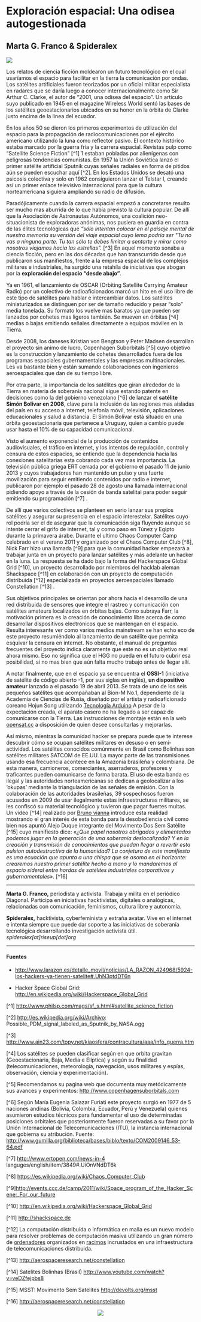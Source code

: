 # Exploración espacial: Una odisea autogestionada
## Marta G. Franco & Spideralex 

![](media/satellites.png)

Los relatos de ciencia ficción moldearon un futuro tecnológico en el cual usaríamos el espacio para facilitar en la tierra la comunicación por ondas. Los satélites artificiales fueron teorizados por un oficial militar especialista en radares que se daría luego a conocer internacionalmente como Sir Arthur C. Clarke, el autor de “2001, una odisea del espacio”. Un artículo suyo publicado en 1945 en el magazine Wireless World sentó las bases de los satélites geoestacionarios ubicados en su honor en la órbita de Clarke justo encima de la linea del ecuador.

En los años 50 se dieron los primeros experimentos de utilización del espacio para la propagación de radiocomunicaciones por el ejército americano utilizando la luna como reflector pasivo. El contexto histórico estaba marcado por la guerra fría y la carrera espacial. Revistas pulp como “Satellite Science Fiction” [^1] 1 estaban pobladas por alienígenas con peligrosas tendencias comunistas. En 1957 la Unión Soviética lanzó el primer satélite artificial Sputnik cuyas señales radiales en forma de pitidos aún se pueden escuchar aquí [^2]. En los Estados Unidos se desató una psicosis colectiva y solo en 1962 consiguieron lanzar el Telstar I, creando así un primer enlace televisivo internacional para que la cultura norteamericana siguiera ampliando su radio de difusión.

Paradójicamente cuando la carrera espacial empezó a concretarse resulto ser mucho mas aburrida de lo que había previsto la cultura popular. De allí que la Asociación de Astronautas Autónomos, una coalición neo-situacionista de exploradoras anónimas, nos pusiera en guardia en contra de las élites tecnológicas que *“sólo intentan colocar en el paisaje mental de nuestra memoria su versión del viaje espacial cuyo lema podría ser "Tu no vas a ninguna parte. Tu tan sólo te debes limitar a sentarte y mirar como nosotros viajamos hacia las estrellas".* [^3] En aquel momento sonaba a ciencia ficción, pero en las dos décadas que han transcurrido desde que publicaron sus manifiestos, frente a la empresa espacial de los complejos militares e industriales, ha surgido una retahíla de iniciativas que abogan por la **exploración del espacio “desde abajo”**.

Ya en 1961, el lanzamiento de OSCAR (Orbiting Satellite Carrying Amateur Radio) por un colectivo de radioaficionados marcó un hito en el uso libre de este tipo de satélites para hablar e intercambiar datos. Los satélites miniaturizados se distinguen por ser de tamaño reducido y pesar “solo” media tonelada. Su formato los vuelve mas baratos ya que pueden ser lanzados por cohetes mas ligeros también. Se mueven en órbitas [^4] medias o bajas emitiendo señales directamente a equipos móviles en la Tierra.

Desde 2008, los daneses Kristian von Bengtson y Peter Madsen desarrollan el proyecto sin animo de lucro, Copenhagen Suborbitals [^5] cuyo objetivo es la construcción y lanzamiento de cohetes desarrollados fuera de los programas espaciales gubernamentales y las empresas multinacionales. Les va bastante bien y están sumando colaboraciones con ingenieros aeroespaciales que dan de su tiempo libre.

Por otra parte, la importancia de los satélites que giran alrededor de la Tierra en materia de soberanía nacional sigue estando patente en decisiones como la del gobierno venezolano [^6] de lanzar el **satélite Simón Bolívar en 2008**, clave para la inclusión de las regiones mas aisladas del país en su acceso a internet, telefonía móvil, televisión, aplicaciones educacionales y salud a distancia. El Simón Bolívar está situado en una órbita geoestacionaria que pertenece a Uruguay, quien a cambio puede usar hasta el 10% de su capacidad comunicacional.

Visto el aumento exponencial de la producción de contenidos audiovisuales, el tráfico en internet, y los intentos de regulación, control y censura de estos espacios, se entiende que la dependencia hacia las conexiones satelitarias esta cobrando cada vez mas importancia. La televisión pública griega ERT cerrada por el gobierno el pasado 11 de junio 2013 y cuyos trabajadores han mantenido un pulso y una fuerte movilización para seguir emitiendo contenidos por radio e internet, publicaron por ejemplo el pasado 28 de agosto una llamada internacional pidiendo apoyo a través de la cesión de banda satelital para poder seguir emitiendo su programación [^7] .

De allí que varios colectivos se planteen en serio lanzar sus propios satélites y asegurar su presencia en el espacio interestelar. Satélites cuyo rol podría ser el de asegurar que la comunicación siga fluyendo aunque se intente cerrar el grifo de internet, tal y como paso en Túnez y Egipto durante la primavera árabe. Durante el ultimo Chaos Computer Camp celebrado en el verano 2011 y organizado por el Chaos Computer Club [^8], Nick Farr hizo una llamada [^9] para que la comunidad hacker empezará a trabajar junta en un proyecto para lanzar satélites y más adelante un hacker en la luna. La respuesta se ha dado bajo la forma del Hackerspace Global Grid [^10], un proyecto desarrollado por miembros del hacklab aleman Shackspace [^11] en colaboración con un proyecto de computación distribuida [^12] especializada en proyectos aeroespaciales llamado Constellation [^13] .

Sus objetivos principales se orientan por ahora hacia el desarrollo de una red distribuida de sensores que integre el rastreo y comunicación con satélites amateurs localizados en órbitas bajas. Como subraya Farr, la motivación primera es la creación de conocimiento libre acerca de como desarrollar dispositivos electrónicos que se mantengan en el espacio. Resulta interesante ver como varios medios mainstream se han echo eco de este proyecto resumiéndolo al lanzamiento de un satélite que permita esquivar la censura en internet. No obstante, el manual de preguntas frecuentes del proyecto indica claramente que este no es un objetivo real ahora mismo. Eso no significa que el HGG no pueda en el futuro cubrir esa posibilidad, si no mas bien que aún falta mucho trabajo antes de llegar allí.

A notar finalmente, que en el espacio ya se encuentra el **OSSI-1** (iniciativa de satélite de código abierto -1, por sus siglas en inglés), **un dispositivo amateur** lanzado a el pasado 19 de abril 2013. Se trata de uno de los seis pequeños satélites que acompañaban al Bion-M No.1, dependiente de la Academia de Ciencias de Rusia, diseñado por el artista y radioaficionado coreano Hojun Song utilizando [Tecnología Arduino](https://www.diagonalperiodico.net/saberes/codigo-abierto-avanza-hardware.htm) A pesar de la expectación creada, el aparato casero no ha llegado a ser capaz de comunicarse con la Tierra. Las instrucciones de montaje están en la web [opensat.cc](http://opensat.cc) a disposición de quien desee consultarlas y mejorarlas.

Así mismo, mientras la comunidad hacker se prepara puede que te interese descubrir cómo se ocupan satélites militares en desuso o en semi-actividad. Los satélites conocidos comúnmente en Brasil como Bolinhas son satélites militares SATCOM de EE.UU. La mayor parte de las transmisiones usando esa frecuencia acontece en la Amazonia brasileña y colombiana. De esta manera, camioneros, comerciantes, aserraderos, profesores y traficantes pueden comunicarse de forma barata. El uso de esta banda es ilegal y las autoridades norteamericanas se dedican a geolocalizar a los ‘okupas’ mediante la triangulación de las señales de emisión. Con la colaboración de las autoridades brasileñas, 39 sospechosos fueron acusados en 2009 de usar ilegalmente estas infraestructuras militares, se les confiscó su material tecnológico y tuvieron que pagar fuertes multas. Un vídeo [^14] realizado por [Bruno vianna](http://www.youtube.com/user/bvianna?feature=watch) introduce esta realidad mostrando el gran interés de esta banda para la desobediencia civil como bien nos apuntó Alejo Duque integrante del Movimento Dos Sem Satélite [^15] cuyo manifiesto dice: «*¿Que papel nosotros abrigados y alimentados podemos jugar en la generación de una soberanía deslocalizada? Y en la creación y transmisión de conocimientos que puedan llegar a revertir esta pulsion autodestructiva de la humanidad? La conjetura de este manifiesto es una ecuación que apunta a una chispa que se asoma en el horizonte: crearemos nuestro primer satélite hecho a mano y lo mandaremos al espacio sideral entre hordas de satélites industriales corporativos y gubernamentales*». [^16]

* * * 

**Marta G. Franco,** periodista y activista. Trabaja y milita en el periódico Diagonal. Participa en iniciativas hacktivistas, digitales o analógicas, relacionadas con comunicación, feminismos, cultura libre y autonomía.

**Spideralex,** hacktivista, cyberfeminista y extraña avatar. Vive en el internet e intenta siempre que puede dar soporte a las iniciativas de soberanía tecnológica desarrollando investigación activista útil. *spideralex[at]riseup[dot]org*

* * * 

#### Fuentes 

-   http://www.larazon.es/detalle_movil/noticias/LA_RAZON_424968/5924-los-hackers-ya-tienen-satelite#.UhN3ptdDT6n

-   Hacker Space Global Grid: http://en.wikipedia.org/wiki/Hackerspace_Global_Grid

[^1] http://www.philsp.com/mags/sf_s.html#satellite_science_fiction

[^2] http://es.wikipedia.org/wiki/Archivo: Possible_PDM_signal_labeled_as_Sputnik_by_NASA.ogg

[^3] http://www.ain23.com/topy.net/kiaosfera/contracultura/aaa/info_guerra.htm

[^4] Los satélites se pueden clasificar según en que orbita gravitan (Geoestacionaria, Baja, Media e Elíptica) y según su finalidad (telecomunicaciones, meteorología, navegación, usos militares y espías, observación, ciencia y experimentación).

[^5] Recomendamos su pagina web que documenta muy metódicamente sus avances y experimentos: http://www.copenhagensuborbitals.com

[^6] Según María Eugenia Salazar Furiati este proyecto surgió en 1977 de 5 naciones andinas (Bolivia, Colombia, Ecuador, Perú y Venezuela) quienes asumieron estudios técnicos para fundamentar el uso de determinadas posiciones orbitales que posteriormente fueron reservadas a su favor por la Unión Internacional de Telecomunicaciones (ITU), la instancia internacional que gobierna su atribución. Fuente: http://www.gumilla.org/biblioteca/bases/biblo/texto/COM2009146_53-64.pdf

[^7] http://www.ertopen.com/news-in-4 languges/english/item/3849#.UiOnVNdDT6k

[^8] https://es.wikipedia.org/wiki/Chaos_Computer_Club

[^9]http://events.ccc.de/camp/2011/wiki/Space_program_of_the_Hacker_Scene:_For_our_future

[^10] http://en.wikipedia.org/wiki/Hackerspace_Global_Grid

[^11] http://shackspace.de

[^12] La computación distribuida o informática en malla es un nuevo modelo para resolver problemas de computación masiva utilizando un gran número de [ordenadores](http://es.wikipedia.org/wiki/Ordenadores) organizados en [racimos](http://es.wikipedia.org/wiki/Cluster_%28informática%29) incrustados en una infraestructura de telecomunicaciones distribuida.

[^13] http://aerospaceresearch.net/constellation

[^14] Satelites Bolinhas (Brasil) http://www.youtube.com/watch?v=veDZfejpbs8

[^15] MSST: Movimento Sem Satelites http://devolts.org/msst

[^16] http://aerospaceresearch.net/constellation


<p align="center"><img src="media/end0.png"></p>
